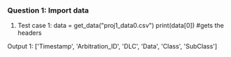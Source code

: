 ### Question 1: Import data
1. Test case 1:
data = get_data("proj1_data0.csv")
print(data[0]) #gets the headers

Output 1:
['Timestamp', 'Arbitration_ID', 'DLC', 'Data', 'Class', 'SubClass']